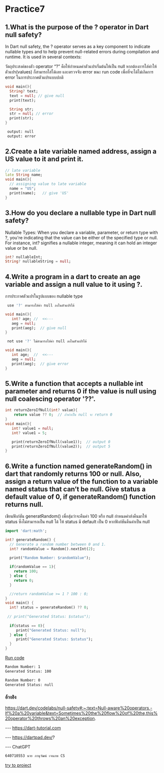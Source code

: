 # Practice7

## 1.What is the purpose of the ? operator in Dart null safety?
In Dart null safety, the ? operator serves as a key component to indicate nullable types and to help prevent null-related errors during compilation and runtime. It is used in several contexts:

  วัตถุประสงค์ของตัว operator “?” คือให้กำหนดค่าตัวแปรเริ่มต้นให้เป็น null 
หากต้องการใส่ค่าให้ตัวแปร(values) ก็สามารถใส่ได้เลย และตรวจจับ error ขณะ run code เพื่อที่จะได้ไม่เกิดการ error 
ในการประกาศตัวแปรแบบปกติ



```dart
void main(){
  String? text;
  text = null; // give null
  print(text);

  String str;
  str = null; // error
  print(str);
}
```
```bash
 output: null
 output: error
```

## 2.Create a late variable named address, assign a US value to it and print it.

```dart
// late variable
late String name;
void main(){
  // assigning value to late variable
  name = "US";
  print(name);   // give 'US'
}
```

## 3.How do you declare a nullable type in Dart null safety?
Nullable Types: When you declare a variable, parameter, or return type with ?, you're indicating that the value can be either of the specified type or null. For instance, int? signifies a nullable integer, meaning it can hold an integer value or be null.
```dart
int? nullableInt;
String? nullableString = null;
```
## 4.Write a program in a dart to create an age variable and assign a null value to it using ?.

การประกาศตัวแปรในรูปแบบของ nullable type

```bash
 use '?' สามารถใส่ค่า null ลงในตัวแปรได้
```

```dart
void main(){
   int? age; //  <<---
   aeg = null;
   print(aeg);  // give null
}
```

```bash
 not use '?' ไม่สามารถใส่ค่า null ลงในตัวแปรได้
```

```dart
void main(){
   int age;  //  <<---
   aeg = null;
   print(aeg);  // give error
}
```

## 5.Write a function that accepts a nullable int parameter and returns 0 if the value is null using null coalescing operator '??'.

```dart
int returnZeroIfNull(int? value){
    return value ?? 0;  // ถ้าค่าเป็น null จะ return 0
}
void main(){
   int? value1 = null;
   int? value1 = 5;

   print(returnZeroIfNull(value1));  // output 0
   print(returnZeroIfNull(value2));  // output 5
}
```

## 6.Write a function named generateRandom() in dart that randomly returns 100 or null. Also, assign a return value of the function to a variable named status that can’t be null. Give status a default value of 0, if generateRandom() function returns null.

เขียนฟังก์ชัน generatRandom() เพื่อสุ่มว่าจะคืนค่า 100 หรือ null 
กำหนดค่าส่งคืนมาให้ status ซึ่งไม่สามารถเป็น null ได้ 
ให้ status มี default เป็น 0 หากฟังก์ชันคืนค่าเป็น null

```dart
import 'dart:math';

int? generateRandom() {
  // Generate a random number between 0 and 1.
  int? randomValue = Random().nextInt(2);

  print("Random Number: $randomValue");
  
  if(randomValue == 1){
    return 100;
  } else {
    return 0;
  }

  //return randomValue >= 1 ? 100 : 0;
}
void main() {
  int? status = generateRandom() ?? 0;
  
 // print("Generated Status: $status");
   
  if(status == 0){
     print("Generated Status: null");
  } else {
     print("Generated Status: $status");
  }
}
```
[Run code](https://dartpad.dev/?id=0b97978a7e5d8a4f830d9bb2648c65a9)

```bash
Random Number: 1
Generated Status: 100
```
```bash
Random Number: 0
Generated Status: null
```

### อ้างอิง

https://dart.dev/codelabs/null-safety#:~:text=Null-aware%20operators,-If%20a%20variable&text=Sometimes%20the%20flow%20of%20the,this%20operator%20throws%20an%20exception.

--- https://dart-tutorial.com

--- https://dartpad.dev/?

--- ChatGPT

```bash
640710553 นาย ภานุวัฒน์ เจนภพ CS
```
[try to project](https://www.educative.io/learn/home)




